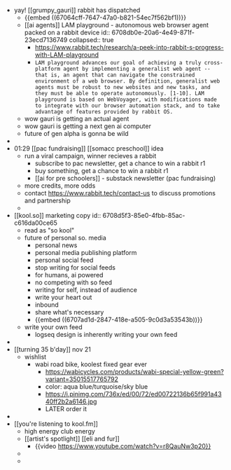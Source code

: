 - yay! [[grumpy_gauri]] rabbit has dispatched
	- {{embed ((67064cff-7647-47a0-b821-54ec7f562bf1))}}
	- [[ai agents]] LAM playground - autonomous web browser agent packed on a rabbit device
	  id:: 6708db0e-20a6-4e49-871f-23ecd7136749
	  collapsed:: true
		- https://www.rabbit.tech/research/a-peek-into-rabbit-s-progress-with-LAM-playground
		- ``LAM playground advances our goal of achieving a truly cross-platform agent by implementing a generalist web agent -- that is, an agent that can navigate the constrained environment of a web browser. By definition, generalist web agents must be robust to new websites and new tasks, and they must be able to operate autonomously. [1-10]. LAM playground is based on WebVoyager, with modifications made to integrate with our browser automation stack, and to take advantage of features provided by rabbit OS.``
	- wow gauri is getting an actual agent
	- wow gauri is getting a next gen ai computer
	- future of gen alpha is gonna be wild
-
- 01:29 [[pac fundraising]] [[somacc preschool]] idea
	- run a viral campaign, winner recieves a rabbit
		- subscribe to pac newsletter, get a chance to win a rabbit r1
		- buy something, get a chance to win a rabbit r1
		- [[ai for pre schoolers]] - substack newsletter (pac fundraising)
	- more credits, more odds
	- contact https://www.rabbit.tech/contact-us to discuss promotions and partnership
	-
- [[kool.so]] marketing copy
  id:: 6708d5f3-85e0-4fbb-85ac-c616da00ce65
	- read as "so kool"
	- future of personal so. media
		- personal news
		- personal media publishing platform
		- personal social feed
		- stop writing for social feeds
		- for humans, ai powered
		- no competing with so feed
		- writing for self, instead of audience
		- write your heart out
		- inbound
		- share what's necessary
		- {{embed ((6707ad1d-2847-418e-a505-9c0d3a53543b))}}
	- write your own feed
		- logseq design is inherently writing your own feed
-
- [[turning 35 b'day]] nov 21
	- wishlist
		- wabi road bike, koolest fixed gear ever
			- https://wabicycles.com/products/wabi-special-yellow-green?variant=35015517765792
			- color: aqua blue/turquoise/sky blue
			- https://i.pinimg.com/736x/ed/00/72/ed00722136b65f991a4340ff2b2a6146.jpg
			- LATER order it
-
- [[you're listening to kool.fm]]
	- high energy club energy
	- [[artist's spotlight]] [[eli and fur]]
		- {{video https://www.youtube.com/watch?v=r8QauNw3p20}}
	-
	-